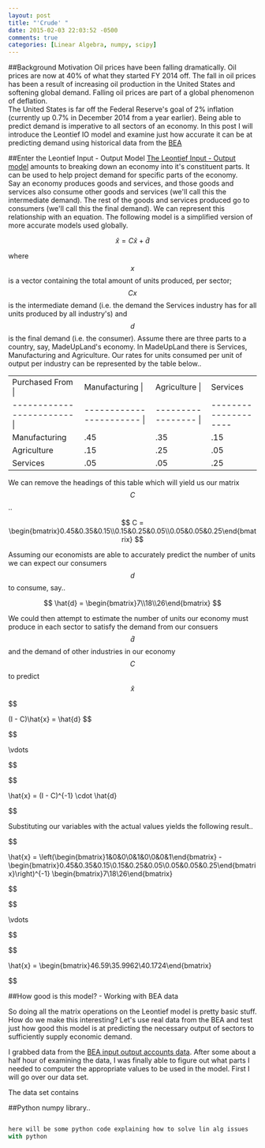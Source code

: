 ```yaml
---
layout: post
title: "'Crude' "
date: 2015-02-03 22:03:52 -0500
comments: true
categories: [Linear Algebra, numpy, scipy]
---
```


##Background Motivation
Oil prices have been falling dramatically.  Oil prices are now at 40% of what they started FY 2014 off.
The fall in oil prices has been a result of increasing oil production in the United States and 
softening global demand.  Falling oil prices are part of a global phenomenon of deflation.  
The United States is far off the Federal Reserve's goal of 2% inflation (currently up 0.7% in December 2014 from a year earlier).
Being able to predict demand is imperative to all sectors of an economy.  In this post I will introduce the
Leontief IO model and examine just how accurate it can be at predicting demand using historical data from the [BEA](http://bea.gov/industry/io_annual.htm)

<!--more-->

##Enter the Leontief Input - Output Model
[The Leontief Input - Output model](https://en.wikipedia.org/wiki/Input%E2%80%93output_model#Basic_derivation) 
amounts to breaking down an economy into it's constituent parts.  It can be used to help project demand for specific parts of the economy.  
Say an economy produces goods and services, and those goods and services also consume other goods and 
services (we'll call this the intermediate demand).  The rest of the goods and services produced go to 
consumers (we'll call this the final demand).  We can represent this relationship with an equation.  The following model 
is a simplified version of more accurate models used globally. 


$$
\hat{x} = C\hat{x} + \hat{d}
$$ 

where $$x$$ is a vector containing the total amount of units produced, per sector; $$Cx$$ is the intermediate demand (i.e. the demand
the Services industry has for all units produced by all industry's) and $$d$$ is the final demand (i.e. the consumer). 
Assume there are three parts to a country, say, MadeUpLand's economy.  In MadeUpLand there is Services, Manufacturing and Agriculture.
Our rates for units consumed per unit of output per industry can be represented by the table below..

<table>
  <tr>
    <td>Purchased From | </td><td>Manufacturing | </td><td>Agriculture | </td><td>Services</td>
  </tr>
  <tr>
    <td>------------------------ | </td><td>----------------------- | </td><td>----------------- | </td><td>--------------------</td>
  </tr>
  <tr>
    <td>Manufacturing</td><td>.45</td><td>.35</td><td>.15</td>
  </tr>
  <tr>
    <td>Agriculture</td><td>.15</td><td>.25</td><td>.05</td>
  </tr>
  <tr>
    <td>Services</td><td>.05</td><td>.05</td><td>.25</td>
  </tr>
</table>


We can remove the headings of this table which will yield us our matrix $$C$$..


$$
C = \begin{bmatrix}0.45&0.35&0.15\\0.15&0.25&0.05\\0.05&0.05&0.25\end{bmatrix}
$$


Assuming our economists are able to accurately predict the number of units we can expect our consumers $$d$$ to consume, say..


$$
\hat{d} = \begin{bmatrix}7\\18\\26\end{bmatrix}
$$

We could then attempt to estimate the number of units our economy must produce in each sector to satisfy the demand from
our consuers $$\hat{d}$$ and the demand of other industries in our economy $$C$$ to predict $$\hat{x}$$


$$

(I - C)\hat{x} = \hat{d}
$$

$$

\vdots

$$


$$


\hat{x} = (I - C)^{-1} \cdot \hat{d}

$$


Substituting our variables with the actual values yields the following result..

$$

\hat{x} = \left(\begin{bmatrix}1&0&0\\0&1&0\\0&0&1\end{bmatrix} - \begin{bmatrix}0.45&0.35&0.15\\0.15&0.25&0.05\\0.05&0.05&0.25\end{bmatrix}\right)^{-1} \begin{bmatrix}7\\18\\26\end{bmatrix}

$$


$$

\vdots

$$

$$

\hat{x} = \begin{bmatrix}46.59\\35.9962\\40.1724\end{bmatrix}

$$


##How good is this model? - Working with BEA data

So doing all the matrix operations on the Leontief model is pretty basic stuff.  How do we make this interesting?  Let's use real data
from the BEA and test just how good this model is at predicting the necessary output of sectors to sufficiently supply economic demand.

I grabbed data from the [BEA input output accounts data](http://bea.gov/industry/io_annual.htm).  After some about a half hour of examining the data,
I was finally able to figure out what parts I needed to computer the appropriate values to be used in the model.  First I will go over our data set.

The data set contains 

##Python numpy library..

```Python

here will be some python code explaining how to solve lin alg issues
with python

```






